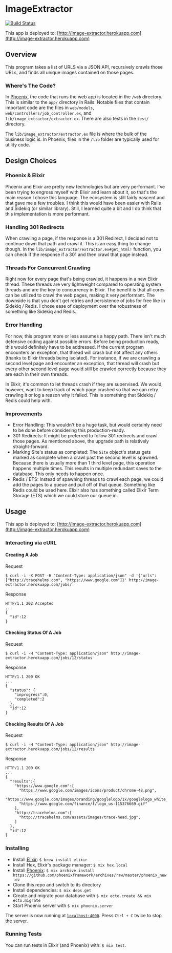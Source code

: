# ImageExtractor
[![Build Status](https://semaphoreci.com/api/v1/tracehelms/image_extractor/branches/master/badge.svg)](https://semaphoreci.com/tracehelms/image_extractor)

This app is deployed to: [http://image-extractor.herokuapp.com](http://image-extractor.herokuapp.com)

## Overview
This program takes a list of URLS via a JSON API, recursively crawls those URLs, and finds all unique images contained on those pages.

### Where's The Code?
In [Phoenix](http://www.phoenixframework.org), the code that runs the web app is located in the `/web` directory. This is similar to the `app/` directory in Rails. Notable files that contain important code are the files in `web/models`, `web/controllers/job_controller.ex`, and `lib/image_extractor/extractor.ex`. There are also tests in the `test/` directory.

The `lib/image_extractor/extractor.ex` file is where the bulk of the business logic is. In Phoenix, files in the `/lib` folder are typically used for utility code.

## Design Choices
### Phoenix & Elixir
Phoenix and Elixir are pretty new technologies but are very performant. I've been trying to engross myself with Elixir and learn about it, so that's the main reason I chose this language. The ecosystem is still fairly nascent and that gave me a few troubles. I think this would have been easier with Rails and Sidekiq (or similar library). Still, I learned quite a bit and I do think that this implementation is more performant.

### Handling 301 Redirects
When crawling a page, if the response is a 301 Redirect, I decided not to continue down that path and crawl it. This is an easy thing to change though. In the `lib/image_extractor/extractor.ex#get_html!` function, you can check if the response if a 301 and then crawl that page instead.

### Threads For Concurrent Crawling
Right now for every page that's being crawled, it happens in a new Elixir thread. These threads are very lightweight compared to operating system threads and are the key to concurrency in Elixir. The benefit is that all cores can be utilized to crawl the web pages, making it very performant. The downside is that you don't get retries and persistence of jobs for free like in Sidekiq / Redis. I chose ease of deployment over the robustness of something like Sidekiq and Redis.

### Error Handling
For now, this program more or less assumes a happy path. There isn't much defensive coding against possible errors. Before being production ready, this would definitely have to be addressed. If the current program encounters an exception, that thread will crash but not affect any others (thanks to Elixir threads being isolated). For instance, if we are crawling a second level page and encounter an exception, that thread will crash but every other second level page would still be crawled correctly because they are each in their own threads.

In Elixir, it's common to let threads crash if they are supervised. We would, however, want to keep track of which page crashed so that we can retry crawling it or log a reason why it failed. This is something that Sidekiq / Redis could help with.

### Improvements
- Error Handling: This wouldn't be a huge task, but would certainly need to be done before considering this production-ready.
- 301 Redirects: It might be preferred to follow 301 redirects and crawl those pages. As mentioned above, the upgrade path is relatively straight-forward.
- Marking Site's status as completed: The `Site` object's status gets marked as complete when a crawl past the second level is spawned. Because there is usually more than 1 third level page, this operation happens multiple times. This results in multiple redundant saves to the database. This only needs to happen once.
- Redis / ETS: Instead of spawning threads to crawl each page, we could add the pages to a queue and pull off of that queue. Something like Redis could be used here. Elixir also has something called Elixir Term Storage (ETS) which we could store our queue in.

## Usage
This app is deployed to: [http://image-extractor.herokuapp.com](http://image-extractor.herokuapp.com)

### Interacting via cURL
#### Creating A Job
Request
```
$ curl -i -X POST -H "Content-Type: application/json" -d '{"urls": ["http://tracehelms.com", "https://www.google.com"]}' http://image-extractor.herokuapp.com/jobs/`
```

Response
```
HTTP/1.1 202 Accepted
...
{
  "id":12
}
```

#### Checking Status Of A Job
Request
```
$ curl -i -H "Content-Type: application/json" http://image-extractor.herokuapp.com/jobs/12/status
```

Response
```
HTTP/1.1 200 OK
...
{
  "status": {
    "inprogress":0,
    "completed":2
  },
  "id":12
}
```

#### Checking Results Of A Job
Request
```
$ curl -i -H "Content-Type: application/json" http://image-extractor.herokuapp.com/jobs/12/results
```

Response
```
HTTP/1.1 200 OK
...
{
  "results":{
    "https://www.google.com":[
      "https://www.google.com/images/icons/product/chrome-48.png",
      "https://www.google.com/images/branding/googlelogo/1x/googlelogo_white_background_color_272x92dp.png",
      "https://www.google.com/finance/f/logo_us-115376669.gif"
    ],
    "http://tracehelms.com":[
      "http://tracehelms.com/assets/images/trace-head.jpg",
    ]
  },
  "id":12
}
```

### Installing
- Install [Elixir](http://elixir-lang.org): `$ brew install elixir`
- Install Hex, Elixir's package manager: `$ mix hex.local`
- Install [Phoenix](http://www.phoenixframework.org/docs/installation): `$ mix archive.install https://github.com/phoenixframework/archives/raw/master/phoenix_new.ez`
- Clone this repo and switch to its directory
- Install dependencies: `$ mix deps.get`
- Create and migrate your database with `$ mix ecto.create && mix ecto.migrate`
- Start Phoenix server with `$ mix phoenix.server`

The server is now running at [`localhost:4000`](http://localhost:4000). Press `Ctrl + C` twice to stop the server.

### Running Tests
You can run tests in Elixir (and Phoenix) with: `$ mix test`.
